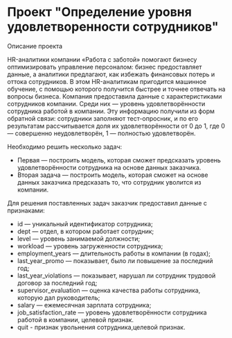 # Проект "Определение уровня удовлетворенности сотрудников"

Описание проекта

HR-аналитики компании «Работа с заботой» помогают бизнесу оптимизировать управление персоналом: бизнес предоставляет данные, а аналитики предлагают, как избежать финансовых потерь и оттока сотрудников. В этом HR-аналитикам пригодится машинное обучение, с помощью которого получится быстрее и точнее отвечать на вопросы бизнеса. Компания предоставила данные с характеристиками сотрудников компании. Среди них — уровень удовлетворённости сотрудника работой в компании. Эту информацию получили из форм обратной связи: сотрудники заполняют тест-опросник, и по его результатам рассчитывается доля их удовлетворённости от 0 до 1, где 0 — совершенно неудовлетворён, 1 — полностью удовлетворён.

Необходимо решить несколько задач:
 - Первая — построить модель, которая сможет предсказать уровень удовлетворённости сотрудника на основе данных заказчика.
 - Вторая задача — построить модель, которая сможет на основе данных заказчика предсказать то, что сотрудник уволится из компании.

Для решения поставленных задач заказчик предоставил данные с признаками:
 - id — уникальный идентификатор сотрудника;
 - dept — отдел, в котором работает сотрудник;
 - level — уровень занимаемой должности;
 - workload — уровень загруженности сотрудника;
 - employment_years — длительность работы в компании (в годах);
 - last_year_promo — показывает, было ли повышение за последний год;
 - last_year_violations — показывает, нарушал ли сотрудник трудовой договор за последний год;
 - supervisor_evaluation — оценка качества работы сотрудника, которую дал руководитель;
 - salary — ежемесячная зарплата сотрудника;
 - job_satisfaction_rate — уровень удовлетворённости сотрудника работой в компании, целевой признак.
 - quit - признак увольнения сотрудника,целевой признак.

 
